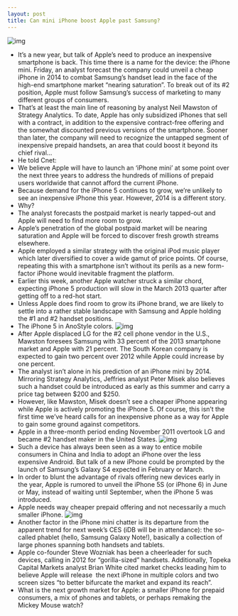 ```yaml
---
layout: post
title: Can mini iPhone boost Apple past Samsung?
---
```

![img](http://media.idownloadblog.com/wp-content/uploads/2012/11/iphone-5-ad1.jpg)
* It’s a new year, but talk of Apple’s need to produce an inexpensive smartphone is back. This time there is a name for the device: the iPhone mini. Friday, an analyst forecast the company could unveil a cheap iPhone in 2014 to combat Samsung’s handset lead in the face of the high-end smartphone market “nearing saturation”. To break out of its #2 position, Apple must follow Samsung’s success of marketing to many different groups of consumers.
* That’s at least the main line of reasoning by analyst Neil Mawston of Strategy Analytics. To date, Apple has only subsidized iPhones that sell with a contract, in addition to the expensive contract-free offering and the somewhat discounted previous versions of the smartphone. Sooner than later, the company will need to recognize the untapped segment of inexpensive prepaid handsets, an area that could boost it beyond its chief rival…
* He told Cnet:
* We believe Apple will have to launch an ‘iPhone mini’ at some point over the next three years to address the hundreds of millions of prepaid users worldwide that cannot afford the current iPhone.
* Because demand for the iPhone 5 continues to grow, we’re unlikely to see an inexpensive iPhone this year. However, 2014 is a different story.
* Why?
* The analyst forecasts the postpaid market is nearly tapped-out and Apple will need to find more room to grow.
* Apple’s penetration of the global postpaid market will be nearing saturation and Apple will be forced to discover fresh growth streams elsewhere.
* Apple employed a similar strategy with the original iPod music player which later diversified to cover a wide gamut of price points. Of course, repeating this with a smartphone isn’t without its perils as a new form-factor iPhone would inevitable fragment the platform.
* Earlier this week, another Apple watcher struck a similar chord, expecting iPhone 5 production will slow in the March 2013 quarter after getting off to a red-hot start.
* Unless Apple does find room to grow its iPhone brand, we are likely to settle into a rather stable landscape with Samsung and Apple holding the #1 and #2 handset positions.
* The iPhone 5 in AnoStyle colors.
![img](http://media.idownloadblog.com/wp-content/uploads/2012/12/AnoStyle-teaser.jpg)
* After Apple displaced LG for the #2 cell phone vendor in the U.S., Mawston foresees Samsung with 33 percent of the 2013 smartphone market and Apple with 21 percent. The South Korean company is expected to gain two percent over 2012 while Apple could increase by one percent.
* The analyst isn’t alone in his prediction of an iPhone mini by 2014. Mirroring Strategy Analytics, Jeffries analyst Peter Misek also believes such a handset could be introduced as early as this summer and carry a price tag between $200 and $250.
* However, like Mawston, Misek doesn’t see a cheaper iPhone appearing while Apple is actively promoting the iPhone 5. Of course, this isn’t the first time we’ve heard calls for an inexpensive phone as a way for Apple to gain some ground against competitors.
* Apple in a three-month period ending November 2011 overtook LG and became #2 handset maker in the United States.
![img](http://media.idownloadblog.com/wp-content/uploads/2013/01/comScore-chart-201211-top-US-mobile-vendors.png)
* Such a device has always been seen as a way to entice mobile consumers in China and India to adopt an iPhone over the less expensive Android. But talk of a new iPhone could be prompted by the launch of Samsung’s Galaxy S4 expected in February or March.
* In order to blunt the advantage of rivals offering new devices early in the year, Apple is rumored to unveil the iPhone 5S (or iPhone 6) in June or May, instead of waiting until September, when the iPhone 5 was introduced.
* Apple needs way cheaper prepaid offering and not necessarily a much smaller iPhone.
![img](http://media.idownloadblog.com/wp-content/uploads/2011/03/iphone-nano-new.png)
* Another factor in the iPhone mini chatter is its departure from the apparent trend for next week’s CES (iDB will be in attendance): the so-called phablet (hello, Samsung Galaxy Note!), basically a collection of large phones spanning both handsets and tablets.
* Apple co-founder Steve Wozniak has been a cheerleader for such devices, calling in 2012 for “gorilla-sized” handsets. Additionally, Topeka Capital Markets analyst Brian White cited market checks leading him to believe Apple will release  the next iPhone in multiple colors and two screen sizes “to better bifurcate the market and expand its reach”.
* What is the next growth market for Apple: a smaller iPhone for prepaid consumers, a mix of phones and tablets, or perhaps remaking the Mickey Mouse watch?

